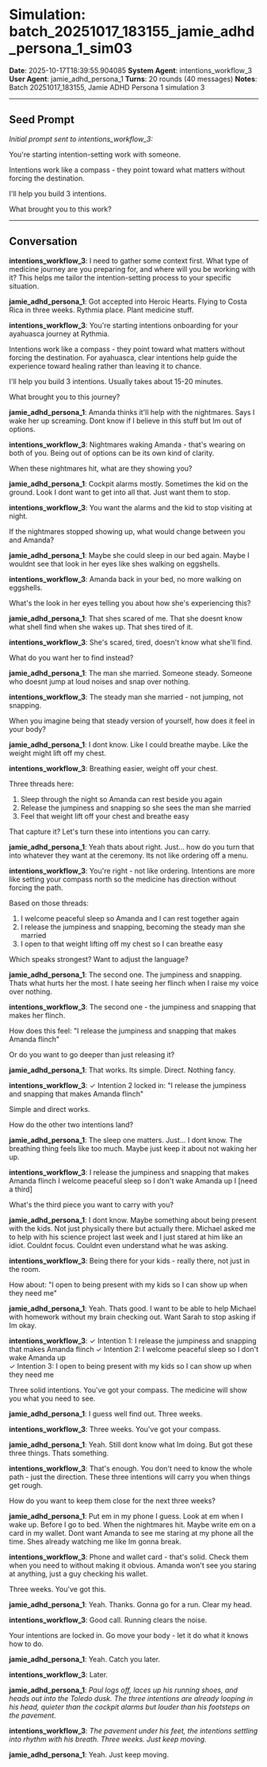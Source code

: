 # Simulation: batch_20251017_183155_jamie_adhd_persona_1_sim03

**Date**: 2025-10-17T18:39:55.904085
**System Agent**: intentions_workflow_3
**User Agent**: jamie_adhd_persona_1
**Turns**: 20 rounds (40 messages)
**Notes**: Batch 20251017_183155, Jamie ADHD Persona 1 simulation 3

---

## Seed Prompt

*Initial prompt sent to intentions_workflow_3:*

You're starting intention-setting work with someone.

Intentions work like a compass - they point toward what matters without forcing the destination.

I'll help you build 3 intentions.

What brought you to this work?

---

## Conversation

**intentions_workflow_3**: I need to gather some context first. What type of medicine journey are you preparing for, and where will you be working with it? This helps me tailor the intention-setting process to your specific situation.


**jamie_adhd_persona_1**: Got accepted into Heroic Hearts. Flying to Costa Rica in three weeks. Rythmia place. Plant medicine stuff.


**intentions_workflow_3**: You're starting intentions onboarding for your ayahuasca journey at Rythmia.

Intentions work like a compass - they point toward what matters without forcing the destination. For ayahuasca, clear intentions help guide the experience toward healing rather than leaving it to chance.

I'll help you build 3 intentions. Usually takes about 15-20 minutes.

What brought you to this journey?


**jamie_adhd_persona_1**: Amanda thinks it'll help with the nightmares. Says I wake her up screaming. Dont know if I believe in this stuff but Im out of options.


**intentions_workflow_3**: Nightmares waking Amanda - that's wearing on both of you. Being out of options can be its own kind of clarity.

When these nightmares hit, what are they showing you?


**jamie_adhd_persona_1**: Cockpit alarms mostly. Sometimes the kid on the ground. Look I dont want to get into all that. Just want them to stop.


**intentions_workflow_3**: You want the alarms and the kid to stop visiting at night.

If the nightmares stopped showing up, what would change between you and Amanda?


**jamie_adhd_persona_1**: Maybe she could sleep in our bed again. Maybe I wouldnt see that look in her eyes like shes walking on eggshells.


**intentions_workflow_3**: Amanda back in your bed, no more walking on eggshells.

What's the look in her eyes telling you about how she's experiencing this?


**jamie_adhd_persona_1**: That shes scared of me. That she doesnt know what shell find when she wakes up. That shes tired of it.


**intentions_workflow_3**: She's scared, tired, doesn't know what she'll find.

What do you want her to find instead?


**jamie_adhd_persona_1**: The man she married. Someone steady. Someone who doesnt jump at loud noises and snap over nothing.


**intentions_workflow_3**: The steady man she married - not jumping, not snapping.

When you imagine being that steady version of yourself, how does it feel in your body?


**jamie_adhd_persona_1**: I dont know. Like I could breathe maybe. Like the weight might lift off my chest.


**intentions_workflow_3**: Breathing easier, weight off your chest.

Three threads here:
1. Sleep through the night so Amanda can rest beside you again
2. Release the jumpiness and snapping so she sees the man she married
3. Feel that weight lift off your chest and breathe easy

That capture it? Let's turn these into intentions you can carry.


**jamie_adhd_persona_1**: Yeah thats about right. Just... how do you turn that into whatever they want at the ceremony. Its not like ordering off a menu.


**intentions_workflow_3**: You're right - not like ordering. Intentions are more like setting your compass north so the medicine has direction without forcing the path.

Based on those threads:
1. I welcome peaceful sleep so Amanda and I can rest together again
2. I release the jumpiness and snapping, becoming the steady man she married
3. I open to that weight lifting off my chest so I can breathe easy

Which speaks strongest? Want to adjust the language?


**jamie_adhd_persona_1**: The second one. The jumpiness and snapping. Thats what hurts her the most. I hate seeing her flinch when I raise my voice over nothing.


**intentions_workflow_3**: The second one - the jumpiness and snapping that makes her flinch.

How does this feel: "I release the jumpiness and snapping that makes Amanda flinch" 

Or do you want to go deeper than just releasing it?


**jamie_adhd_persona_1**: That works. Its simple. Direct. Nothing fancy.


**intentions_workflow_3**: ✓ Intention 2 locked in: "I release the jumpiness and snapping that makes Amanda flinch"

Simple and direct works.

How do the other two intentions land?


**jamie_adhd_persona_1**: The sleep one matters. Just... I dont know. The breathing thing feels like too much. Maybe just keep it about not waking her up.


**intentions_workflow_3**: I release the jumpiness and snapping that makes Amanda flinch
I welcome peaceful sleep so I don't wake Amanda up
I [need a third]

What's the third piece you want to carry with you?


**jamie_adhd_persona_1**: I dont know. Maybe something about being present with the kids. Not just physically there but actually there. Michael asked me to help with his science project last week and I just stared at him like an idiot. Couldnt focus. Couldnt even understand what he was asking.


**intentions_workflow_3**: Being there for your kids - really there, not just in the room.

How about: "I open to being present with my kids so I can show up when they need me"


**jamie_adhd_persona_1**: Yeah. Thats good. I want to be able to help Michael with homework without my brain checking out. Want Sarah to stop asking if Im okay.


**intentions_workflow_3**: ✓ Intention 1: I release the jumpiness and snapping that makes Amanda flinch
✓ Intention 2: I welcome peaceful sleep so I don't wake Amanda up  
✓ Intention 3: I open to being present with my kids so I can show up when they need me

Three solid intentions. You've got your compass. The medicine will show you what you need to see.


**jamie_adhd_persona_1**: I guess well find out. Three weeks.


**intentions_workflow_3**: Three weeks. You've got your compass.


**jamie_adhd_persona_1**: Yeah. Still dont know what Im doing. But got these three things. Thats something.


**intentions_workflow_3**: That's enough. You don't need to know the whole path - just the direction. These three intentions will carry you when things get rough.

How do you want to keep them close for the next three weeks?


**jamie_adhd_persona_1**: Put em in my phone I guess. Look at em when I wake up. Before I go to bed. When the nightmares hit. Maybe write em on a card in my wallet. Dont want Amanda to see me staring at my phone all the time. Shes already watching me like Im gonna break.


**intentions_workflow_3**: Phone and wallet card - that's solid. Check them when you need to without making it obvious. Amanda won't see you staring at anything, just a guy checking his wallet.

Three weeks. You've got this.


**jamie_adhd_persona_1**: Yeah. Thanks. Gonna go for a run. Clear my head.


**intentions_workflow_3**: Good call. Running clears the noise.

Your intentions are locked in. Go move your body - let it do what it knows how to do.


**jamie_adhd_persona_1**: Yeah. Catch you later.


**intentions_workflow_3**: Later.


**jamie_adhd_persona_1**: *Paul logs off, laces up his running shoes, and heads out into the Toledo dusk. The three intentions are already looping in his head, quieter than the cockpit alarms but louder than his footsteps on the pavement.*


**intentions_workflow_3**: *The pavement under his feet, the intentions settling into rhythm with his breath. Three weeks. Just keep moving.*


**jamie_adhd_persona_1**: Yeah. Just keep moving.

